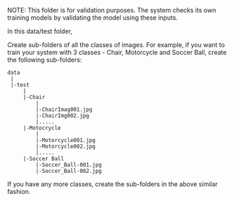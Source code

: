 NOTE: This folder is for validation purposes. The system checks its own training models by validating the model using these inputs.

In this data/test folder,

Create sub-folders of all the classes of images. For example, if you want to train your system with 3 classes - Chair, Motorcycle and Soccer Ball, create the following sub-folders:

```
data
 |
 |-test
     |
     |-Chair
         |
         |-ChairImag001.jpg
         |-ChairImg002.jpg
         |.....
     |-Motocrycle
         |
         |-Motorcycle001.jpg
         |-Motorcycle002.jpg
         |.....
     |-Soccer Ball
         |-Soccer_Ball-001.jpg
         |-Soccer_Ball-002.jpg
```

If you have any more classes, create the sub-folders in the above similar fashion.
